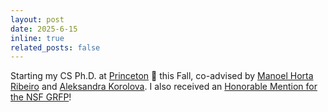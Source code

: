 ```yaml
---
layout: post
date: 2025-6-15
inline: true
related_posts: false
---
```


Starting my CS Ph.D. at [Princeton](https://www.cs.princeton.edu/) 🐯 this Fall, co-advised by [Manoel Horta Ribeiro](https://manoelhortaribeiro.github.io/) and [Aleksandra Korolova](https://www.korolova.com/). I also received an [Honorable Mention for the NSF GRFP](https://nsfgrfp.org/)!

